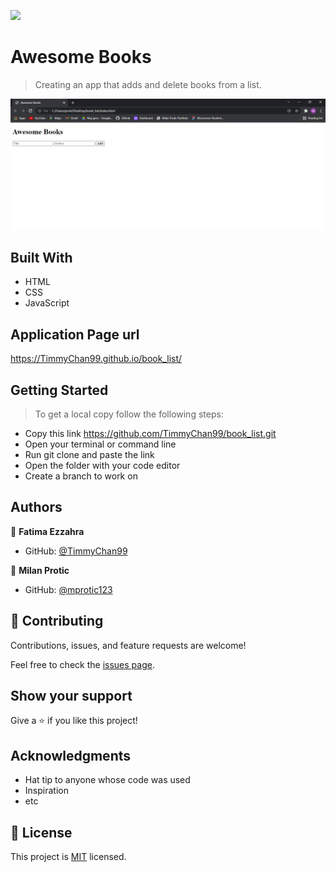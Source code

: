 ![](https://img.shields.io/badge/Microverse-blueviolet)

# Awesome Books

> Creating an app that adds and delete books from a list.

![screenshot](./app_screenshot.png)

## Built With

- HTML
- CSS
- JavaScript

## Application Page url

https://TimmyChan99.github.io/book_list/

## Getting Started

> To get a local copy follow the following steps:

- Copy this link https://github.com/TimmyChan99/book_list.git
- Open your terminal or command line
- Run git clone and paste the link
- Open the folder with your code editor
- Create a branch to work on

## Authors

👤 **Fatima Ezzahra**

- GitHub: [@TimmyChan99](https://github.com/TimmyChan99)


👤 **Milan Protic**

- GitHub: [@mprotic123](https://github.com/mprotic123)

## 🤝 Contributing

Contributions, issues, and feature requests are welcome!

Feel free to check the [issues page](../../issues/).

## Show your support

Give a ⭐️ if you like this project!

## Acknowledgments

- Hat tip to anyone whose code was used
- Inspiration
- etc

## 📝 License

This project is [MIT](./MIT.md) licensed.
